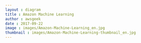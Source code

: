```yaml
---
layout : diagram
title : Amazon Machine Learning
author : awsgeek
date : 2017-09-22
image : images/Amazon-Machine-Learning_en.jpg
thumbnail : images/Amazon-Machine-Learning-thumbnail_en.jpg
---
```

